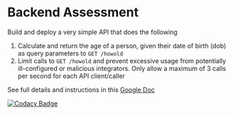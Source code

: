 # Backend Assessment

Build and deploy a very simple API that does the following

1.  Calculate and return the age of a person, given their date of birth (dob) as query parameters to `GET /howold`
2.  Limit calls to `GET /howold` and prevent excessive usage from potentially ill-configured or malicious integrators. Only allow a maximum of 3 calls per second for each API client/caller

See full details and instructions in this [Google Doc](https://docs.google.com/document/d/1ma5vKz0j34gwI9WYrZddMM1ENlQddGOVFJ5qdSq2QlQ)

[![Codacy Badge](https://app.codacy.com/project/badge/Grade/8ef61a01665c4493a8db5eec8171286f)](https://www.codacy.com/gh/awelllle/mybackend-project/dashboard?utm_source=github.com&amp;utm_medium=referral&amp;utm_content=awelllle/mybackend-project&amp;utm_campaign=Badge_Grade)
